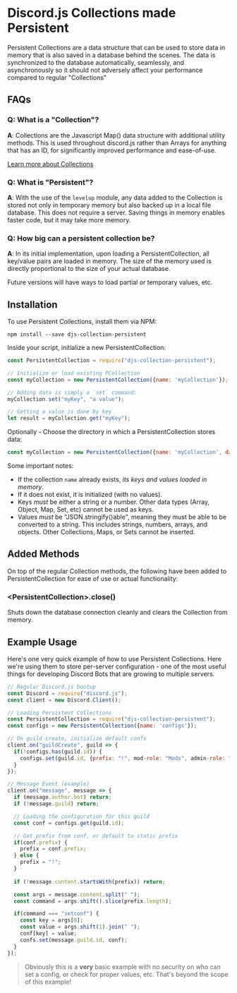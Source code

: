 # Discord.js Collections made Persistent

Persistent Collections are a data structure that can be used to store data in memory that is also saved in a database behind the scenes. The data is synchronized to the database automatically, seamlessly, and asynchronously so it should not adversely affect your performance compared to regular "Collections"


## FAQs

### Q: What is a "Collection"?

**A**: Collections are the Javascript Map() data structure with additional utility methods.
This is used throughout discord.js rather than Arrays for anything that has an ID, 
for significantly improved performance and ease-of-use.

[Learn more about Collections](https://discord.js.org/#/docs/main/stable/class/Collection)

### Q: What is "Persistent"?

**A**: With the use of the `levelup` module, any data added to the Collection
is stored not only in temporary memory but also backed up in a local file
database. This does not require a server. Saving things in memory enables
faster code, but it may take more memory.

### Q: How big can a persistent collection be?

**A**: In its initial implementation, upon loading a PersistentCollection, all
key/value pairs are loaded in memory. The size of the memory used is directly
proportional to the size of your actual database. 

Future versions will have ways to load partial or temporary values, etc.

## Installation

To use Persistent Collections, install them via NPM: 

```
npm install --save djs-collection-persistent
```

Inside your script, initialize a new PersistentCollection: 

```js
const PersistentCollection = require("djs-collection-persistent");

// Initialize or load existing PCollection
const myCollection = new PersistentCollection({name: 'myCollection'});

// Adding data is simply a `set` command: 
myCollection.set("myKey", "a value");

// Getting a value is done by key 
let result = myCollection.get("myKey");
```

Optionally - Choose the directory in which a PersistentCollection stores data:

```js
const myCollection = new PersistentCollection({name: 'myCollection', dataDir: './user_info/'});
```

Some important notes: 
- If the collection `name` already exists, *its keys and values loaded in memory*.
- If it does not exist, it is initialized (with no values).
- Keys *must* be either a string or a number. Other data types (Array, Object, Map, Set, etc) cannot be used as keys.
- Values *must* be "JSON.stringify()able", meaning they must be able to be converted to a string. This includes strings, numbers, arrays, and objects. Other Collections, Maps, or Sets cannot be inserted.

## Added Methods

On top of the regular Collection methods, the following have been added to PersistentCollection
for ease of use or actual functionality: 

### &lt;PersistentCollection&gt;.close()

Shuts down the database connection cleanly and clears the Collection from memory. 

## Example Usage

Here's one very quick example of how to use Persistent Collections. Here we're using them to store per-server configuration - one of the most useful things for developing Discord Bots that are growing to multiple servers. 

```js
// Regular Discord.js bootup
const Discord = require("discord.js");
const client = new Discord.Client();

// Loading Persistent Collections
const PersistentCollection = require("djs-collection-persistent");
const configs = new PersistentCollection({name: 'configs'});

// On guild create, initialize default confs
client.on("guildCreate", guild => {
  if(!configs.has(guild.id)) {
    configs.set(guild.id, {prefix: "!", mod-role: "Mods", admin-role: "Admins"});
  }
});

// Message Event (example)
client.on("message", message => {
  if (message.author.bot) return;
  if (!message.guild) return;

  // Loading the configuration for this guild
  const conf = configs.get(guild.id);

  // Get prefix from conf, or default to static prefix
  if(conf.prefix) {
    prefix = conf.prefix;
  } else {
    prefix = "!";
  }
  
  if (!message.content.startsWith(prefix)) return;

  const args = message.content.split(" ");
  const command = args.shift().slice(prefix.length);

  if(command === "setconf") {
    const key = args[0];
    const value = args.shift(1).join(" ");
    conf[key] = value;
    confs.set(message.guild.id, conf);
  }
});
```

> Obviously this is a **very** basic example with no security on who can set a config, or check for proper values, etc. That's beyond the scope of this example!
